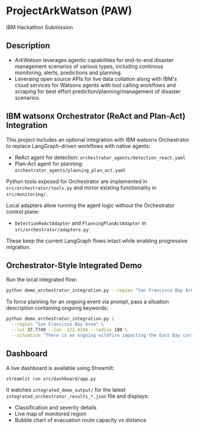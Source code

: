 # ProjectArkWatson (PAW)
IBM Hackathon Submission

## Description
- ArkWatson leverages agentic capabilities for end-to-end disaster management scenarios of various types, including continous monitoring, alerts, predictions and planning.
- Leveraing open source APIs for live data collation along with IBM's cloud services for Watsonx agents with tool calling workflows and scraping for best effort prediction/planning/management of disaster scenarios.

## IBM watsonx Orchestrator (ReAct and Plan-Act) Integration

This project includes an optional integration with IBM watsonx Orchestrator to replace LangGraph-driven workflows with native agents:

- ReAct agent for detection: `orchestrator_agents/detection_react.yaml`
- Plan-Act agent for planning: `orchestrator_agents/planning_plan_act.yaml`

Python tools exposed for Orchestrator are implemented in `src/orchestrator/tools.py` and mirror existing functionality in `src/monitoring/`.

Local adapters allow running the agent logic without the Orchestrator control plane:

- `DetectionReActAdapter` and `PlanningPlanActAdapter` in `src/orchestrator/adapters.py`

These keep the current LangGraph flows intact while enabling progressive migration.

## Orchestrator-Style Integrated Demo

Run the local integrated flow:

```bash
python demo_orchestrator_integration.py --region "San Francisco Bay Area" --lat 37.7749 --lon -122.4194 --radius 100
```

To force planning for an ongoing event via prompt, pass a situation description containing ongoing keywords:

```bash
python demo_orchestrator_integration.py \
  --region "San Francisco Bay Area" \
  --lat 37.7749 --lon -122.4194 --radius 100 \
  --situation "There is an ongoing wildfire impacting the East Bay currently"
```

## Dashboard

A live dashboard is available using Streamlit:

```bash
streamlit run src/dashboard/app.py
```

It watches `integrated_demo_output/` for the latest `integrated_orchestrator_results_*.json` file and displays:

- Classification and severity details
- Live map of monitored region
- Bubble chart of evacuation route capacity vs distance


